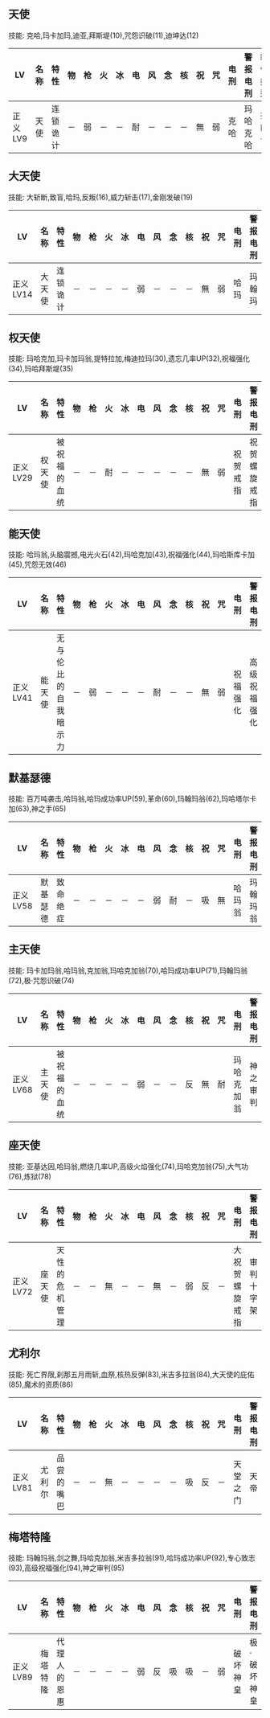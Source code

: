 ## 天使

技能: 克哈,玛卡加玛,迪亚,拜斯堤(10),咒怨识破(11),迪坤达(12)

| LV   | 名称 | 特性 | 物   | 枪   | 火   | 冰   | 电   | 风   | 念   | 核   | 祝   | 咒   | 电刑 | 警报电刑 | 装备类型 |
| ---- | ---- | ---- | ---- | ---- | ---- | ---- | ---- | ---- | ---- | ---- | ---- | ---- | ---- | -------- | -------- |
|正义LV9|天使|连锁诡计|－|弱|－|－|耐|－|－|－|無|弱|克哈|玛哈克哈|技能卡|

## 大天使

技能: 大斩断,致盲,哈玛,反叛(16),威力斩击(17),金刚发破(19)

| LV   | 名称 | 特性 | 物   | 枪   | 火   | 冰   | 电   | 风   | 念   | 核   | 祝   | 咒   | 电刑 | 警报电刑 | 装备类型 |
| ---- | ---- | ---- | ---- | ---- | ---- | ---- | ---- | ---- | ---- | ---- | ---- | ---- | ---- | -------- | -------- |
|正义LV14|大天使|连锁诡计|－|－|－|－|弱|－|－|－|無|弱|哈玛|玛翰玛|技能卡|

## 权天使

技能: 玛哈克加,玛卡加玛翁,提特拉加,梅迪拉玛(30),遗忘几率UP(32),祝福强化(34),玛哈拜斯堤(35)

| LV   | 名称 | 特性 | 物   | 枪   | 火   | 冰   | 电   | 风   | 念   | 核   | 祝   | 咒   | 电刑 | 警报电刑 | 装备类型 |
| ---- | ---- | ---- | ---- | ---- | ---- | ---- | ---- | ---- | ---- | ---- | ---- | ---- | ---- | -------- | -------- |
|正义LV29|权天使|被祝福的血统|－|－|耐|－|－|－|－|－|無|弱|祝贺戒指|祝贺螺旋戒指|饰品|

## 能天使

技能: 哈玛翁,头脑震撼,电光火石(42),玛哈克加(43),祝福强化(44),玛哈斯库卡加(45),咒怨无效(46)

| LV   | 名称 | 特性 | 物   | 枪   | 火   | 冰   | 电   | 风   | 念   | 核   | 祝   | 咒   | 电刑 | 警报电刑 | 装备类型 |
| ---- | ---- | ---- | ---- | ---- | ---- | ---- | ---- | ---- | ---- | ---- | ---- | ---- | ---- | -------- | -------- |
|正义LV41|能天使|无与伦比的自我暗示力|－|弱|－|－|－|耐|－|－|無|弱|祝福强化|高级祝福强化|技能卡|

## 默基瑟德

技能: 百万吨袭击,哈玛翁,哈玛成功率UP(59),革命(60),玛翰玛翁(62),玛哈塔尔卡加(63),神之手(65)

| LV   | 名称 | 特性 | 物   | 枪   | 火   | 冰   | 电   | 风   | 念   | 核   | 祝   | 咒   | 电刑 | 警报电刑 | 装备类型 |
| ---- | ---- | ---- | ---- | ---- | ---- | ---- | ---- | ---- | ---- | ---- | ---- | ---- | ---- | -------- | -------- |
|正义LV58|默基瑟德|致命绝症|－|－|－|－|－|弱|耐|－|吸|無|哈玛翁|玛翰玛翁|技能卡|

## 主天使

技能: 玛卡加玛翁,哈玛翁,克加翁,玛哈克加翁(70),哈玛成功率UP(71),玛翰玛翁(72),极·咒怨识破(74)

| LV   | 名称 | 特性 | 物   | 枪   | 火   | 冰   | 电   | 风   | 念   | 核   | 祝   | 咒   | 电刑 | 警报电刑 | 装备类型 |
| ---- | ---- | ---- | ---- | ---- | ---- | ---- | ---- | ---- | ---- | ---- | ---- | ---- | ---- | -------- | -------- |
|正义LV68|主天使|被祝福的血统|－|－|－|－|弱|－|－|反|無|耐|玛哈克加翁|神之审判|技能卡|

## 座天使

技能: 亚基达因,哈玛翁,燃烧几率UP,高级火焰强化(74),玛哈克加翁(75),大气功(76),炼狱(78)

| LV   | 名称 | 特性 | 物   | 枪   | 火   | 冰   | 电   | 风   | 念   | 核   | 祝   | 咒   | 电刑 | 警报电刑 | 装备类型 |
| ---- | ---- | ---- | ---- | ---- | ---- | ---- | ---- | ---- | ---- | ---- | ---- | ---- | ---- | -------- | -------- |
|正义LV72|座天使|天性的危机管理|－|－|無|－|－|無|－|弱|反|－|大祝贺螺旋戒指|审判十字架|饰品|

## 尤利尔

技能: 死亡界限,刹那五月雨斩,血祭,核热反弹(83),米吉多拉翁(84),大天使的庇佑(85),魔术的资质(86)

| LV   | 名称 | 特性 | 物   | 枪   | 火   | 冰   | 电   | 风   | 念   | 核   | 祝   | 咒   | 电刑 | 警报电刑 | 装备类型 |
| ---- | ---- | ---- | ---- | ---- | ---- | ---- | ---- | ---- | ---- | ---- | ---- | ---- | ---- | -------- | -------- |
|正义LV81|尤利尔|品尝的嘴巴|－|－|無|－|－|－|－|吸|反|－|天堂之门|天帝|祐介远程|

## 梅塔特隆

技能: 玛翰玛翁,剑之舞,玛哈克加翁,米吉多拉翁(91),哈玛成功率UP(92),专心致志(93),高级祝福强化(94),神之审判(95)

| LV   | 名称 | 特性 | 物   | 枪   | 火   | 冰   | 电   | 风   | 念   | 核   | 祝   | 咒   | 电刑 | 警报电刑 | 装备类型 |
| ---- | ---- | ---- | ---- | ---- | ---- | ---- | ---- | ---- | ---- | ---- | ---- | ---- | ---- | -------- | -------- |
|正义LV89|梅塔特隆|代理人的恩惠|－|－|－|－|弱|反|吸|吸|－|弱|破坏神皇|极·破坏神皇|男主远程|

